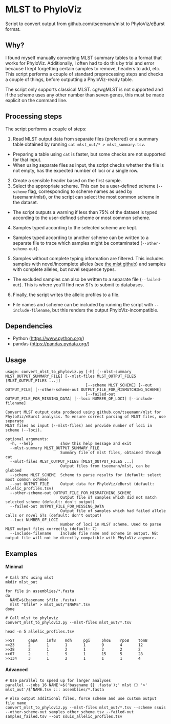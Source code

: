 # MLST to PhyloViz

Script to convert output from github.com/tseemann/mlst to PhyloViz/eBurst format.

## Why?

I found myself manually converting MLST summary tables to a format that works for PhyloViz. 
Additionally, I often had to do this by trial and error because I kept forgetting certain samples to remove, headers to add, etc.
This script performs a couple of standard preprocessing steps and checks a couple of things, before outputting a PhyloViz-ready table.

The script only supports classical MLST. cg/wgMLST is not supported and if the scheme uses any other number than seven genes, this must be made explicit on the command line.

## Processing steps

The script performs a couple of steps:

1. Read MLST output data from separate files (preferred) or a summary table obtained by running `cat mlst_out/* > mlst_summary.tsv`. 
  * Preparing a table using `cat` is faster, but some checks are not supported for that input.
  * When using separate files as input, the script checks whether the file is not empty, has the expected number of loci or a single row.
2. Create a sensible header based on the first sample.
3. Select the appropriate scheme. This can be a user-defined scheme (`--scheme` flag, corresponding to scheme names as used by tseemann/mlst), or the script can select the most common scheme in the dataset.
  * The script outputs a warning if less than 75% of the dataset is typed according to the user-defined scheme or most common scheme.
4. Samples typed according to the selected scheme are kept.
  * Samples typed according to another scheme can be written to a separate file to trace which samples might be contaminated (`--other-scheme-out`).
5. Samples without complete typing information are filtered. This includes samples with novel/incomplete alleles (see [the mlst github](https://github.com/tseemann/mlst#missing-data)) and samples with complete alleles, but novel sequence types.
  * The excluded samples can also be written to a separate file (`--failed-out`). This is where you'll find new STs to submit to databases.
6. Finally, the script writes the allelic profiles to a file.
  * File names and scheme can be included by running the script with `--include-filename`, but this renders the output PhyloViz-incompatible.

## Dependencies

- Python (https://www.python.org/)
- pandas (https://pandas.pydata.org/)

## Usage

```
usage: convert_mlst_to_phyloviz.py [-h] [--mlst-summary MLST_OUTPUT_SUMMARY_FILE] [--mlst-files MLST_OUTPUT_FILES [MLST_OUTPUT_FILES ...]]
                                   [--scheme MLST_SCHEME] [--out OUTPUT_FILE] [--other-scheme-out OUTPUT_FILE_FOR_MISMATCHING_SCHEME]
                                   [--failed-out OUTPUT_FILE_FOR_MISSING_DATA] [--loci NUMBER_OF_LOCI] [--include-filename]

Convert MLST output data produced using github.com/tseemann/mlst for PhyloViz/eBurst analysis. To ensure correct parsing of MLST files, use separate
MLST files as input (--mlst-files) and provide number of loci in scheme (--loci).

optional arguments:
  -h, --help            show this help message and exit
  --mlst-summary MLST_OUTPUT_SUMMARY_FILE
                        Summary file of mlst files, obtained through cat
  --mlst-files MLST_OUTPUT_FILES [MLST_OUTPUT_FILES ...]
                        Output files from tseemann/mlst, can be globbed
  --scheme MLST_SCHEME  Scheme to parse results for (default: select most common scheme)
  --out OUTPUT_FILE     Output data for PhyloViz/eBurst (default: allelic_profiles.tsv)
  --other-scheme-out OUTPUT_FILE_FOR_MISMATCHING_SCHEME
                        Output file of samples which did not match selected scheme (default: don't output)
  --failed-out OUTPUT_FILE_FOR_MISSING_DATA
                        Output file of samples which had failed allele calls or novel STs (default: don't output)
  --loci NUMBER_OF_LOCI
                        Number of loci in MLST scheme. Used to parse MLST output files correctly (default: 7)
  --include-filename    Include file name and scheme in output. NB: output file will not be directly compatible with PhyloViz anymore.
```

## Examples

#### Minimal

```
# Call STs using mlst
mkdir mlst_out

for file in assemblies/*.fasta
do
  NAME=$(basename $file .fasta)
  mlst "$file" > mlst_out/"$NAME".tsv
done

# Call mlst_to_phyloviz
convert_mlst_to_phyloviz.py --mlst-files mlst_out/*.tsv

head -n 5 allelic_profiles.tsv

>>ST      gapA    infB    mdh     pgi     phoE    rpoB    tonB
>>23      2       1       1       1       9       4       12
>>38      2       1       2       1       2       2       2
>>67      2       1       9       1       15      5       28
>>134     3       1       2       1       1       1       4
```

#### Advanced

```
# Use parallel to speed up for larger analyses
parallel --jobs 16 NAME'=$('basename {} .fasta');' mlst {} '>' mlst_out'/$'NAME.tsv ::: assemblies/*.fasta

# Also output additional files, force scheme and use custom output file name
convert_mlst_to_phyloviz.py --mlst-files mlst_out/*.tsv --scheme ssuis --other-scheme-out samples_other_scheme.tsv --failed-out samples_failed.tsv --out ssuis_allelic_profiles.tsv
```
